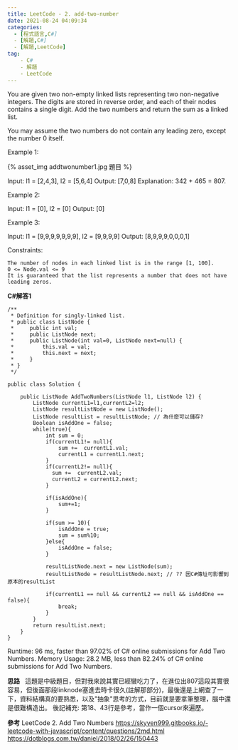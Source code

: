 ```yaml
---
title: LeetCode - 2. add-two-number
date: 2021-08-24 04:09:34
categories:
  - [程式語言,C#]
  - [解題,C#]
  - [解題,LeetCode]
tag:
    - C#
    - 解題
    - LeetCode
---
```

You are given two non-empty linked lists representing two non-negative integers. The digits are stored in reverse order, and each of their nodes contains a single digit. Add the two numbers and return the sum as a linked list.

You may assume the two numbers do not contain any leading zero, except the number 0 itself.

 

Example 1:

{% asset_img addtwonumber1.jpg 題目 %}

Input: l1 = [2,4,3], l2 = [5,6,4]
Output: [7,0,8]
Explanation: 342 + 465 = 807.

Example 2:

Input: l1 = [0], l2 = [0]
Output: [0]

Example 3:

Input: l1 = [9,9,9,9,9,9,9], l2 = [9,9,9,9]
Output: [8,9,9,9,0,0,0,1]

 

Constraints:

    The number of nodes in each linked list is in the range [1, 100].
    0 <= Node.val <= 9
    It is guaranteed that the list represents a number that does not have leading zeros.

**C#解答1**
```
/**
 * Definition for singly-linked list.
 * public class ListNode {
 *     public int val;
 *     public ListNode next;
 *     public ListNode(int val=0, ListNode next=null) {
 *         this.val = val;
 *         this.next = next;
 *     }
 * }
 */

public class Solution {
  
    public ListNode AddTwoNumbers(ListNode l1, ListNode l2) {
        ListNode currentL1=l1,currentL2=l2;
        ListNode resultListNode = new ListNode();
        ListNode resultList = resultListNode; // 為什麼可以儲存?
        Boolean isAddOne = false;
        while(true){
            int sum = 0;
            if(currentL1!= null){
                sum +=  currentL1.val;
                currentL1 = currentL1.next;
            }
            if(currentL2!= null){
              sum +=  currentL2.val;
              currentL2 = currentL2.next;
            }
            
            if(isAddOne){
                sum+=1;
            }
            
            if(sum >= 10){
                isAddOne = true;
                sum = sum%10; 
            }else{
                isAddOne = false;
            }
            
            resultListNode.next = new ListNode(sum); 
            resultListNode = resultListNode.next; // ?? 因C#傳址可影響到原本的resultList
            
            if(currentL1 == null && currentL2 == null && isAddOne == false){
                break;
            }
        }
        return resultList.next;
    }
}
```
Runtime: 96 ms, faster than 97.02% of C# online submissions for Add Two Numbers.
Memory Usage: 28.2 MB, less than 82.24% of C# online submissions for Add Two Numbers.

**思路**
&nbsp;&nbsp;這題是中級題目，但對我來說其實已經蠻吃力了，在進位出807這段其實很容易，但後面那段linknode塞進去時卡很久(註解那部分)，最後還是上網查了一下，資料結構真的要熟悉，以及"抽象"思考的方式，目前就是要拿筆整理，腦中還是很難構造出。
後記補充:
第18、43行是參考，當作一個cursor來遍歷。

**參考**
LeetCode 2. Add Two Numbers 
https://skyyen999.gitbooks.io/-leetcode-with-javascript/content/questions/2md.html
https://dotblogs.com.tw/daniel/2018/02/26/150443

